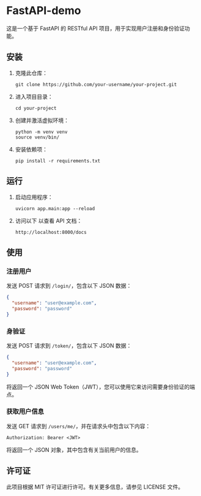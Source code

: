 # FastAPI-demo

这是一个基于 FastAPI 的 RESTful API 项目，用于实现用户注册和身份验证功能。

## 安装

1. 克隆此仓库：

   ```
   git clone https://github.com/your-username/your-project.git
   ```

2. 进入项目目录：

   ```
   cd your-project
   ```

3. 创建并激活虚拟环境：

   ```
   python -m venv venv
   source venv/bin/
   ```

4. 安装依赖项：

   ```
   pip install -r requirements.txt
   ```

## 运行

1. 启动应用程序：

   ```
   uvicorn app.main:app --reload
   ```

2. 访问以下 以查看 API 文档：

   ```
   http://localhost:8000/docs
   ```

## 使用

### 注册用户

发送 POST 请求到 `/login/`，包含以下 JSON 数据：

```json
{
  "username": "user@example.com",
  "password": "password"
}
```

### 身验证

发送 POST 请求到 `/token/`，包含以下 JSON 数据：

```json
{
  "username": "user@example.com",
  "password": "password"
}
```

将返回一个 JSON Web Token（JWT），您可以使用它来访问需要身份验证的端点。

### 获取用户信息

发送 GET 请求到 `/users/me/`，并在请求头中包含以下内容：

```
Authorization: Bearer <JWT>
```

将返回一个 JSON 对象，其中包含有关当前用户的信息。



## 许可证

此项目根据 MIT 许可证进行许可。有关更多信息，请参见 LICENSE 文件。
